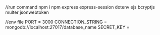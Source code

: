 //run command
npm i
npm express express-session dotenv ejs bcryptjs multer jsonwebtoken

//env file
PORT = 3000
CONNECTION_STRING = mongodb://localhost:27017/database_name
SECRET_KEY = 
